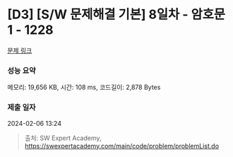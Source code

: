 # [D3] [S/W 문제해결 기본] 8일차 - 암호문1 - 1228 

[문제 링크](https://swexpertacademy.com/main/code/problem/problemDetail.do?contestProbId=AV14w-rKAHACFAYD) 

### 성능 요약

메모리: 19,656 KB, 시간: 108 ms, 코드길이: 2,878 Bytes

### 제출 일자

2024-02-06 13:24



> 출처: SW Expert Academy, https://swexpertacademy.com/main/code/problem/problemList.do